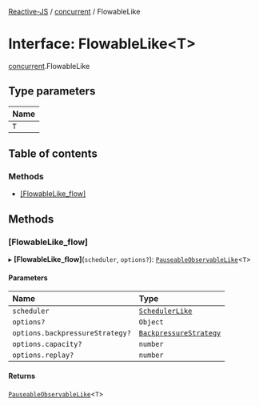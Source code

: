 [Reactive-JS](../README.md) / [concurrent](../modules/concurrent.md) / FlowableLike

# Interface: FlowableLike<T\>

[concurrent](../modules/concurrent.md).FlowableLike

## Type parameters

| Name |
| :------ |
| `T` |

## Table of contents

### Methods

- [[FlowableLike\_flow]](concurrent.FlowableLike.md#[flowablelike_flow])

## Methods

### [FlowableLike\_flow]

▸ **[FlowableLike_flow]**(`scheduler`, `options?`): [`PauseableObservableLike`](concurrent.PauseableObservableLike.md)<`T`\>

#### Parameters

| Name | Type |
| :------ | :------ |
| `scheduler` | [`SchedulerLike`](concurrent.SchedulerLike.md) |
| `options?` | `Object` |
| `options.backpressureStrategy?` | [`BackpressureStrategy`](../modules/utils.md#backpressurestrategy) |
| `options.capacity?` | `number` |
| `options.replay?` | `number` |

#### Returns

[`PauseableObservableLike`](concurrent.PauseableObservableLike.md)<`T`\>
